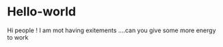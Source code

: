 # Hello-world



Hi people !
I am mot having exitements  ....can you give some more energy to work 
